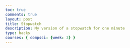 ```yaml
---
toc: true
comments: true
layout: post
title: Stopwatch
description: My version of a stopwatch for one minute
type: hacks
courses: { compsci: {week: 3} }
---
```



<html>
<head>
    <title>Analog Clock with Stopwatch</title>
    <style>
        #clock {
            width: 200px;
            height: 200px;
            border: 5px solid #ADD8E6;
            border-radius: 50%;
            position: relative;
        }

        .hand {
            position: absolute;
            transform-origin: 100%;
            width: 5px;
            background: #333;
            top: 30%;
            left: 50%;
            transform: translateX(-50%);
        }

     

        #second-hand {
            height: 70px;
            background: #ADD8E6;
            z-index: 1;
        }

        .number {
            position: absolute;
            font-size: 14px;
            font-weight: bold;
        }
    </style>
</head>
<body>
    <div id="clock">
        <div class="hand" id="hour-hand"></div>
        <div class="hand" id="minute-hand"></div>
        <div class="hand" id="second-hand"></div>
        <!-- Numbers for hours and minutes -->
        <div class="number" style="top: 10px; left: 85px;">1</div>
        <div class="number" style="top: 95px; left: 183px;">15</div>
        <div class="number" style="top: 180px; left: 90px;">30</div>
        <div class="number" style="top: 95px; left: 10;">45</div>
        <!-- Minute markers -->
        
    </div>


    <script>
        let stopwatchInterval;
        let stopwatchSeconds = 0;

        function updateClock() {
            const now = new Date();
            const hours = now.getHours();
            const minutes = now.getMinutes();
            const seconds = now.getSeconds();

            const hourDeg = (hours % 12) * 30 + (minutes / 60) * 30;
            const minuteDeg = minutes * 6 + (seconds / 60) * 6;
            const secondDeg = seconds * 6;

            const hourHand = document.getElementById('hour-hand');
            const minuteHand = document.getElementById('minute-hand');
            const secondHand = document.getElementById('second-hand');

            hourHand.style.transform = `rotate(${hourDeg}deg)`;
            minuteHand.style.transform = `rotate(${minuteDeg}deg)`;
            secondHand.style.transform = `rotate(${secondDeg}deg)`;
        }

        function startStopwatch() {
            clearInterval(stopwatchInterval);
            stopwatchSeconds = 0;
            stopwatchInterval = setInterval(updateStopwatch, 1000);
        }

        function updateStopwatch() {
            if (stopwatchSeconds >= 60) {
                clearInterval(stopwatchInterval);
                stopwatchSeconds = 0;
            } else {
                stopwatchSeconds++;
            }
        }

        setInterval(updateClock, 1000);
    </script>
</body>
</html>


       
